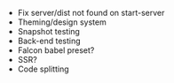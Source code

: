* Fix server/dist not found on start-server
* Theming/design system
* Snapshot testing
* Back-end testing
* Falcon babel preset?
* SSR?
* Code splitting
